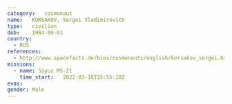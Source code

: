 ```yaml
---
category:	cosmonaut
name:	KORSAKOV, Sergei Vladimirovich
type:	civilian
dob:	1984-09-01
country:
  - RUS
references:
  - http://www.spacefacts.de/bios/cosmonauts/english/korsakov_sergei.htm
missions:
  - name: Soyuz MS-21
    time_start:   2022-03-18T15:55:18Z
evas:
gender:	Male
---
```

